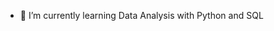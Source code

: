 - 🌱 I’m currently learning Data Analysis with Python and SQL


<!---
torupill/torupill is a ✨ special ✨ repository because its `README.md` (this file) appears on your GitHub profile.
You can click the Preview link to take a look at your changes.
--->
